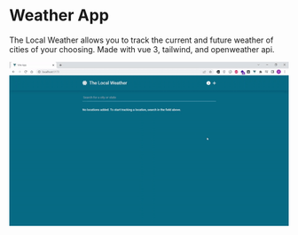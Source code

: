 # Weather App

The Local Weather allows you to track the current and future weather of cities of your choosing. Made with vue 3, tailwind, and openweather api.

![](weather-app.gif)
